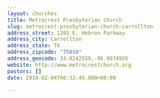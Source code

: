 ```yaml
---
layout: churches
title: Metrocrest Presbyterian Church
slug: metrocrest-presbyterian-church-carrollton
address_street: 1265 E. Hebron Parkway
address_city: Carrollton
address_state: TX
address_zipcode: "75010"
address_geocode: 33.0242550,-96.9074955
website: http://www.metrocrestchurch.org
pastors: []
date: 2018-02-04T06:32:49.000+00:00

---
```

